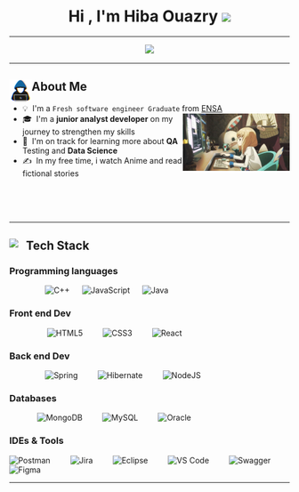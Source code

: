 <h1 align="center">Hi , I'm Hiba Ouazry <img src="https://media.giphy.com/media/v1.Y2lkPTc5MGI3NjExeDg5ZzVrMmxvNmUxNzZoYzNmcW12aWJmejFsZmUzbWE1MTJrOHV3eiZlcD12MV9pbnRlcm5hbF9naWZfYnlfaWQmY3Q9cw/Rc8F8e9FD3u8kgHwgB/giphy.gif" width=80px></h1>

---
<!--  -->
<p align="center">
  <a href="https://github.com/DenverCoder1/readme-typing-svg"><img src="https://readme-typing-svg.herokuapp.com?font=Time+New+Roman&color=FF359D&size=25&center=true&vCenter=true&width=600&height=100&lines=Assalamu+O+Alaikum+Warahmatullah..&hearts;++;Software+Engineer+Graduate,;Full-Stack+Developer,;Active+Learner/Researcher,;Love+to+learn+new+stuffs,;Anime+Addict..<3"></a>
</p>

---

## About Me <img align="left" src = "images/about_me.gif" width = 40px>
- 💡 &nbsp;I'm a `Fresh software engineer Graduate` from [ENSA](http://ensak.usms.ac.ma/ensak/) <img align="right" src="images/coding_girl.gif" width = 40%>
- 🎓 &nbsp;I'm a **junior analyst developer** on my journey to strengthen my skills
- 🚀 &nbsp;I'm on track for learning more about **QA** Testing and **Data Science**
- ✍️ &nbsp;In my free time, i watch Anime and read fictional stories

<br><br><br>


---
##  Tech Stack <img align="left" src="https://media2.giphy.com/media/QssGEmpkyEOhBCb7e1/giphy.gif?cid=ecf05e47a0n3gi1bfqntqmob8g9aid1oyj2wr3ds3mg700bl&rid=giphy.gif" width=30px>
### Programming languages
&emsp;&emsp; &emsp; &emsp;![C++](https://img.shields.io/badge/c++-%2300599C.svg?style=for-the-badge&logo=c%2B%2B&logoColor=white)
&emsp; 
![JavaScript](https://img.shields.io/badge/javascript-%23323330.svg?style=for-the-badge&logo=javascript&logoColor=%23F7DF1E) 
&emsp; 
![Java](https://img.shields.io/badge/java-%23ED8B00.svg?style=for-the-badge&logo=openjdk&logoColor=white)

### Front end Dev
&emsp;&emsp; &emsp; &emsp; ![HTML5](https://img.shields.io/badge/html5-%23E34F26.svg?style=for-the-badge&logo=html5&logoColor=white) 
&emsp;&emsp;
![CSS3](https://img.shields.io/badge/css3-%231572B6.svg?style=for-the-badge&logo=css3&logoColor=white)
&emsp;&emsp;
![React](https://img.shields.io/badge/react-%2320232a.svg?style=for-the-badge&logo=react&logoColor=%2361DAFB)


### Back end Dev 
&emsp;&emsp; &emsp; &emsp;![Spring](https://img.shields.io/badge/spring-%236DB33F.svg?style=for-the-badge&logo=spring&logoColor=white)
&emsp;&emsp;
![Hibernate](https://img.shields.io/badge/Hibernate-59666C?style=for-the-badge&logo=Hibernate&logoColor=white)
&emsp;&emsp;
![NodeJS](https://img.shields.io/badge/node.js-6DA55F?style=for-the-badge&logo=node.js&logoColor=white)



### Databases
&emsp;&emsp; &emsp; ![MongoDB](https://img.shields.io/badge/MongoDB-%234ea94b.svg?style=for-the-badge&logo=mongodb&logoColor=white)
 &emsp;&emsp;
![MySQL](https://img.shields.io/badge/mysql-%2300f.svg?style=for-the-badge&logo=mysql&logoColor=white)
&emsp;&emsp;
![Oracle](https://img.shields.io/badge/Oracle-F80000?style=for-the-badge&logo=oracle&logoColor=white)

### IDEs & Tools
![Postman](https://img.shields.io/badge/Postman-FF6C37?style=for-the-badge&logo=postman&logoColor=white)
&emsp;&emsp;
![Jira](https://img.shields.io/badge/jira-%230A0FFF.svg?style=for-the-badge&logo=jira&logoColor=white)
&emsp;&emsp;
![Eclipse](https://img.shields.io/badge/Eclipse-FE7A16.svg?style=for-the-badge&logo=Eclipse&logoColor=white)
&emsp;&emsp;
![VS Code](https://img.shields.io/badge/Visual%20Studio%20Code-0078d7.svg?style=for-the-badge&logo=visual-studio-code&logoColor=white)
&emsp;&emsp;
![Swagger](https://img.shields.io/badge/-Swagger-%23Clojure?style=for-the-badge&logo=swagger&logoColor=white)
&emsp;&emsp;
![Figma](https://img.shields.io/badge/figma-%23F24E1E.svg?style=for-the-badge&logo=figma&logoColor=white)

---

